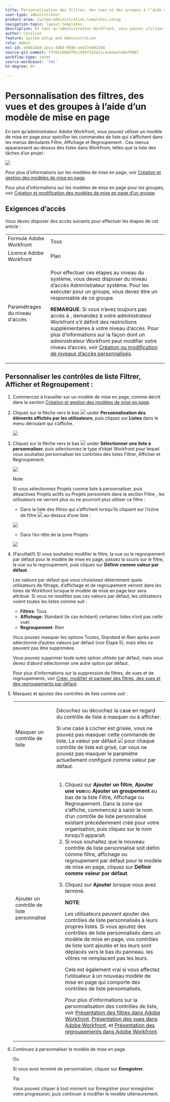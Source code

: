 ```yaml
---
title: Personnalisation des filtres, des vues et des groupes à l’aide d’un modèle de mise en page
user-type: administrator
product-area: system-administration;templates;setup
navigation-topic: layout-templates
description: En tant qu’administrateur Workfront, vous pouvez utiliser un modèle de mise en page pour spécifier les commandes de liste qui apparaissent dans les menus déroulants Filtre, Affichage et Regroupement. Ces menus apparaissent au-dessus des listes dans Workfront, telles que la liste des tâches d’un projet.
author: Caroline
feature: System Setup and Administration
role: Admin
exl-id: e9b61da8-2eca-4d88-969b-ae337e402540
source-git-commit: f3785c66b979cc95bf1d2d2ccacbdeefe0ef0967
workflow-type: tm+mt
source-wordcount: '741'
ht-degree: 0%

---
```


# Personnalisation des filtres, des vues et des groupes à l’aide d’un modèle de mise en page

En tant qu’administrateur Adobe Workfront, vous pouvez utiliser un modèle de mise en page pour spécifier les commandes de liste qui s’affichent dans les menus déroulants Filtre, Affichage et Regroupement . Ces menus apparaissent au-dessus des listes dans Workfront, telles que la liste des tâches d’un projet :

![](assets/filter-view-grouping-layout-templates.png)

Pour plus d’informations sur les modèles de mise en page, voir [Création et gestion des modèles de mise en page](../../../administration-and-setup/customize-workfront/use-layout-templates/create-and-manage-layout-templates.md).

Pour plus d’informations sur les modèles de mise en page pour les groupes, voir [Création et modification des modèles de mise en page d’un groupe](../../../administration-and-setup/manage-groups/work-with-group-objects/create-and-modify-a-groups-layout-templates.md).

## Exigences d’accès

Vous devez disposer des accès suivants pour effectuer les étapes de cet article :

<table style="table-layout:auto"> 
 <col> 
 <col> 
 <tbody> 
  <tr> 
   <td role="rowheader">Formule Adobe Workfront</td> 
   <td>Tous</td> 
  </tr> 
  <tr> 
   <td role="rowheader">Licence Adobe Workfront</td> 
   <td>Plan</td> 
  </tr> 
  <tr> 
   <td role="rowheader">Paramétrages du niveau d'accès</td> 
   <td> <p>Pour effectuer ces étapes au niveau du système, vous devez disposer du niveau d’accès Administrateur système.
Pour les exécuter pour un groupe, vous devez être un responsable de ce groupe.</p> <p><b>REMARQUE</b>: Si vous n’avez toujours pas accès à , demandez à votre administrateur Workfront s’il définit des restrictions supplémentaires à votre niveau d’accès. Pour plus d’informations sur la façon dont un administrateur Workfront peut modifier votre niveau d’accès, voir <a href="../../../administration-and-setup/add-users/configure-and-grant-access/create-modify-access-levels.md" class="MCXref xref">Création ou modification de niveaux d’accès personnalisés</a>.</p> </td> 
  </tr> 
 </tbody> 
</table>

## Personnaliser les contrôles de liste Filtrer, Afficher et Regroupement :

1. Commencez à travailler sur un modèle de mise en page, comme décrit dans la section [Création et gestion des modèles de mise en page](../../../administration-and-setup/customize-workfront/use-layout-templates/create-and-manage-layout-templates.md).
1. Cliquez sur la flèche vers le bas ![](assets/down-arrow-blue.png) under **Personnalisation des éléments affichés par les utilisateurs**, puis cliquez sur **Listes** dans le menu déroulant qui s’affiche.

   ![](assets/customize-what-users-see-dropdown-on-pg-adobe-branding.png)

1. Cliquez sur la flèche vers le bas ![](assets/down-arrow-blue.png) under **Sélectionner une liste à personnaliser**, puis sélectionnez le type d’objet Workfront pour lequel vous souhaitez personnaliser les contrôles des listes Filtrer, Afficher et Regroupement.

   ![](assets/select-a-list-to-customize-menu-on-pg-adobe-branding.png)

   >[!NOTE]
   >
   >Si vous sélectionnez Projets comme liste à personnaliser, puis désactivez Projets actifs ou Projets personnels dans la section Filtre , les utilisateurs ne verront plus ou ne pourront plus utiliser ce filtre :
   >
   >* Dans la liste des filtres qui s’affichent lorsqu’ils cliquent sur l’icône de filtre ![](assets/filter-nwepng.png) au-dessus d’une liste :
   >   
   >  ![](assets/disable-filters-projects-im-on-or-own.png)
   >   
   >* Dans l’en-tête de la zone Projets :
   >   
   >  ![](assets/disable-filter-pills.png)

1. (Facultatif) Si vous souhaitez modifier le filtre, la vue ou le regroupement par défaut pour le modèle de mise en page, passez la souris sur le filtre, la vue ou le regroupement, puis cliquez sur **Définir comme valeur par défaut**.

   Les valeurs par défaut que vous choisissez déterminent quels utilisateurs de filtrage, d’affichage et de regroupement verront dans les listes de Workfront lorsque le modèle de mise en page leur sera attribué. Si vous ne modifiez pas ces valeurs par défaut, les utilisateurs voient toutes les listes comme suit :

   * **Filtres**: Tous
   * **Affichage**: Standard (le cas échéant) certaines listes n’ont pas cette vue)
   * **Regroupement**: Rien

   Vous pouvez masquer les options Toutes, Standard et Rien après avoir sélectionné d’autres valeurs par défaut (voir Étape 5), mais elles ne peuvent pas être supprimées.

   Vous pouvez supprimer toute autre option utilisée par défaut, mais vous devez d’abord sélectionner une autre option par défaut.

   Pour plus d’informations sur la suppression de filtres, de vues et de regroupements, voir [Créer, modifier et partager des filtres, des vues et des regroupements par défaut](../../../administration-and-setup/set-up-workfront/configure-system-defaults/create-and-share-default-fvgs.md).

1. Masquez et ajoutez des contrôles de liste comme suit :

   <table style="table-layout:auto"> 
    <col> 
    <col> 
    <tbody> 
     <tr> 
      <td role="rowheader">Masquer un contrôle de liste</td> 
      <td> <p>Décochez ou décochez la case en regard du contrôle de liste à masquer ou à afficher.</p> <p>Si une case à cocher est grisée, vous ne pouvez pas masquer cette commande de liste. La valeur par défaut <img src="assets/default-pill.png"> pour chaque contrôle de liste est grisé, car vous ne pouvez pas masquer le paramètre actuellement configuré comme valeur par défaut.</p> </td> 
     </tr> 
     <tr> 
      <td role="rowheader">Ajouter un contrôle de liste personnalisé</td> 
      <td> <p> 
        <ol> 
         <li value="1"> Cliquez sur <strong>Ajouter un filtre</strong>, <strong>Ajouter une vue</strong>ou <strong>Ajouter un groupement</strong> au bas de la liste Filtre, Affichage ou Regroupement. Dans la zone qui s’affiche, commencez à saisir le nom d’un contrôle de liste personnalisé existant précédemment créé pour votre organisation, puis cliquez sur le nom lorsqu’il apparaît.</li> 
         <li value="2"> Si vous souhaitez que le nouveau contrôle de liste personnalisé soit défini comme filtre, affichage ou regroupement par défaut pour le modèle de mise en page, cliquez sur <strong>Définir comme valeur par défaut</strong>. </li> 
         <li value="3"> <p>Cliquez sur <strong>Ajouter</strong> lorsque vous avez terminé.</p> <p><b>NOTE</b>: <p>Les utilisateurs peuvent ajouter des contrôles de liste personnalisés à leurs propres listes. Si vous ajoutez des contrôles de liste personnalisés dans un modèle de mise en page, vos contrôles de liste sont ajoutés et les leurs sont déplacés vers le bas du panneau. les vôtres ne remplacent pas les leurs.</p> <p>Cela est également vrai si vous affectez l’utilisateur à un nouveau modèle de mise en page qui comporte des contrôles de liste personnalisés. </p> <p>Pour plus d’informations sur la personnalisation des contrôles de liste, voir <a href="../../../reports-and-dashboards/reports/reporting-elements/filters-overview.md" class="MCXref xref">Présentation des filtres dans Adobe Workfront</a>, <a href="../../../reports-and-dashboards/reports/reporting-elements/views-overview.md" class="MCXref xref">Présentation des vues dans Adobe Workfront</a>, et <a href="../../../reports-and-dashboards/reports/reporting-elements/groupings-overview.md" class="MCXref xref">Présentation des regroupements dans Adobe Workfront</a>.</p> </p> </li> 
        </ol> </p> </td> 
     </tr> 
    </tbody> 
   </table>

1. Continuez à personnaliser le modèle de mise en page.

   Ou

   Si vous avez terminé de personnaliser, cliquez sur **Enregistrer**.

   >[!TIP]
   >
   >Vous pouvez cliquer à tout moment sur Enregistrer pour enregistrer votre progression, puis continuer à modifier le modèle ultérieurement.
